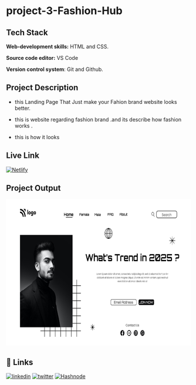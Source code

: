 
# project-3-Fashion-Hub

## Tech Stack

**Web-development skills:** HTML and CSS.

**Source code editor:** VS Code

**Version control system**: Git and Github.


## Project Description

* this Landing Page That Just make your Fahion brand website looks better.

* this is website regarding fashion brand .and its describe how fashion works .

* this is how it looks

## Live Link

[![Netlify](https://img.shields.io/badge/netlify-%23000000.svg?style=for-the-badge&logo=netlify&logoColor=#00C7B7)](https://fashion-hub-fsjs.netlify.app)


## Project Output
<img src="output.png"  width="700" height="400">


## 🔗 Links

[![linkedin](https://img.shields.io/badge/linkedin-0A66C2?style=for-the-badge&logo=linkedin&logoColor=white)](https://www.linkedin.com/in/dipesh-joshi-2512a2162/)
[![twitter](https://img.shields.io/badge/twitter-1DA1F2?style=for-the-badge&logo=twitter&logoColor=white)](https://twitter.com/DipeshJ2310)
[![Hashnode](https://img.shields.io/badge/Hashnode-2962FF?style=for-the-badge&logo=hashnode&logoColor=white)](https://dipeshjoshi4.hashnode.dev/)

